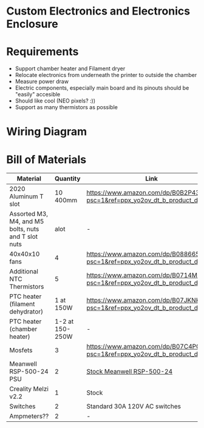 # Custom Electronics and Electronics Enclosure

# Requirements
* Support chamber heater and Filament dryer
* Relocate electronics from underneath the printer to outside the chamber
* Measure power draw
* Electric components, especially main board and its pinouts should be "easily" accesible
* Should like cool (NEO pixels? :))
* Support as many thermistors as possible

# Wiring Diagram

# Bill of Materials

| Material | Quantity | Link |
| --- | --- | --- |
| 2020 Aluminum T slot | 10 400mm | https://www.amazon.com/dp/B0B2P434PD?psc=1&ref=ppx_yo2ov_dt_b_product_details |
| Assorted M3, M4, and M5 bolts, nuts and T slot nuts | alot | - |
| 40x40x10 fans | 4 | https://www.amazon.com/dp/B088665SKK?psc=1&ref=ppx_yo2ov_dt_b_product_details | 
| Additional NTC Thermistors | 5 | https://www.amazon.com/dp/B0714MR5BC?psc=1&ref=ppx_yo2ov_dt_b_product_details |
| PTC heater (filament dehydrator) | 1 at 150W | https://www.amazon.com/dp/B07JKNKK7J?psc=1&ref=ppx_yo2ov_dt_b_product_details |
| PTC heater (chamber heater) | 1-2 at 150-250W | - |
| Mosfets | 3 | https://www.amazon.com/dp/B07C4PGXFK?psc=1&ref=ppx_yo2ov_dt_b_product_details |
| Meanwell RSP-500-24 PSU | 2 | [Stock Meanwell RSP-500-24](MeanWell_500_Datasheet.pdf) |
| Creality Melzi v2.2 | 1 | Stock |
| Switches | 2 | Standard 30A 120V AC switches |
| Ampmeters?? | 2 | - |
